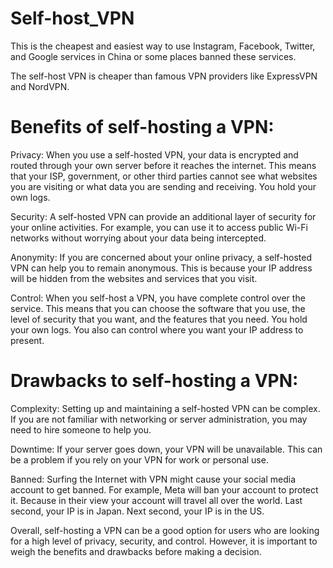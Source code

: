 # Self-host_VPN
This is the cheapest and easiest way to use Instagram, Facebook, Twitter, and Google services in China or some places banned these services.

The self-host VPN is cheaper than famous VPN providers like ExpressVPN and NordVPN. 

# Benefits of self-hosting a VPN:
Privacy: When you use a self-hosted VPN, your data is encrypted and routed through your own server before it reaches the internet. This means that your ISP, government, or other third parties cannot see what websites you are visiting or what data you are sending and receiving. You hold your own logs.

Security: A self-hosted VPN can provide an additional layer of security for your online activities. For example, you can use it to access public Wi-Fi networks without worrying about your data being intercepted.

Anonymity: If you are concerned about your online privacy, a self-hosted VPN can help you to remain anonymous. This is because your IP address will be hidden from the websites and services that you visit.

Control: When you self-host a VPN, you have complete control over the service. This means that you can choose the software that you use, the level of security that you want, and the features that you need. You hold your own logs. You also can control where you want your IP address to present. 

# Drawbacks to self-hosting a VPN:
Complexity: Setting up and maintaining a self-hosted VPN can be complex. If you are not familiar with networking or server administration, you may need to hire someone to help you.

Downtime: If your server goes down, your VPN will be unavailable. This can be a problem if you rely on your VPN for work or personal use.

Banned: Surfing the Internet with VPN might cause your social media account to get banned. For example, Meta will ban your account to protect it. Because in their view your account will travel all over the world. Last second, your IP is in Japan. Next second, your IP is in the US.

Overall, self-hosting a VPN can be a good option for users who are looking for a high level of privacy, security, and control. However, it is important to weigh the benefits and drawbacks before making a decision.
